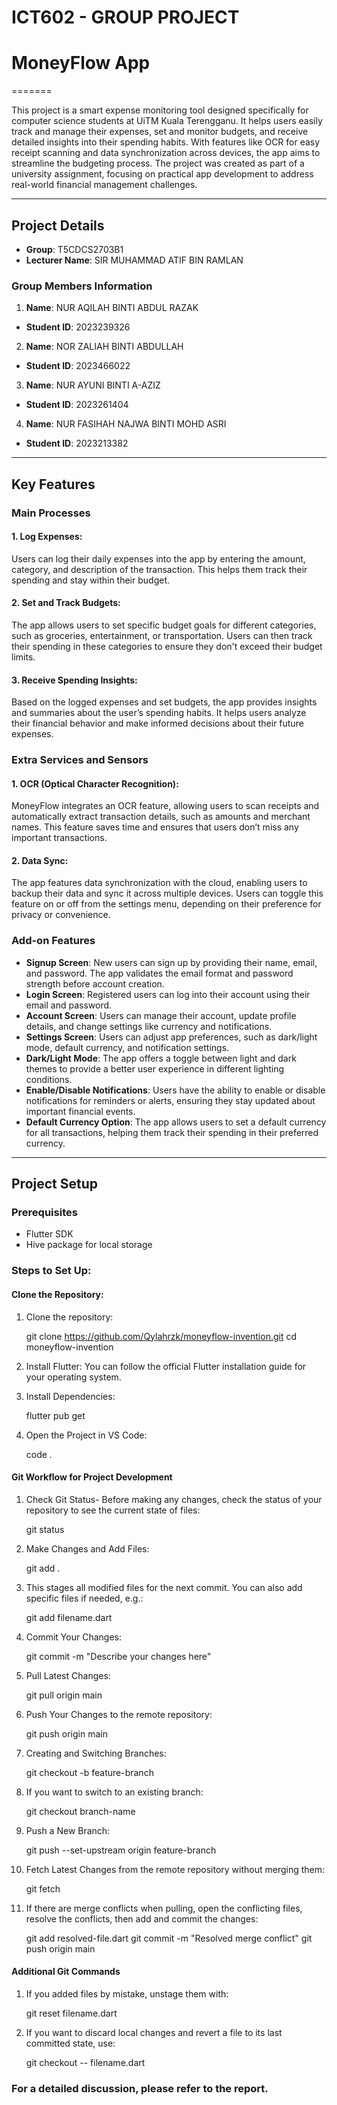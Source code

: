 # ICT602 - GROUP PROJECT
# MoneyFlow App
=======

This project is a smart expense monitoring tool designed specifically for computer science students at UiTM Kuala Terengganu. It helps users easily track and manage their expenses, set and monitor budgets, and receive detailed insights into their spending habits. With features like OCR for easy receipt scanning and data synchronization across devices, the app aims to streamline the budgeting process. The project was created as part of a university assignment, focusing on practical app development to address real-world financial management challenges.

---

## **Project Details**
- **Group**: T5CDCS2703B1  
- **Lecturer Name**: SIR MUHAMMAD ATIF BIN RAMLAN 

### **Group Members Information**
1. **Name**: NUR AQILAH BINTI ABDUL RAZAK 
-  **Student ID**: 2023239326  


2. **Name**: NOR ZALIAH BINTI ABDULLAH 
-  **Student ID**: 2023466022  


3. **Name**: NUR AYUNI BINTI A-AZIZ 
-  **Student ID**: 2023261404  


4. **Name**: NUR FASIHAH NAJWA BINTI MOHD ASRI
-  **Student ID**: 2023213382  

---

## Key Features
### Main Processes

#### 1. **Log Expenses**:
Users can log their daily expenses into the app by entering the amount, category, and description of the transaction. This helps them track their spending and stay within their budget.

#### 2. **Set and Track Budgets**:
The app allows users to set specific budget goals for different categories, such as groceries, entertainment, or transportation. Users can then track their spending in these categories to ensure they don't exceed their budget limits.

#### 3. **Receive Spending Insights**:
Based on the logged expenses and set budgets, the app provides insights and summaries about the user’s spending habits. It helps users analyze their financial behavior and make informed decisions about their future expenses.


### Extra Services and Sensors

#### 1. **OCR (Optical Character Recognition)**:
MoneyFlow integrates an OCR feature, allowing users to scan receipts and automatically extract transaction details, such as amounts and merchant names. This feature saves time and ensures that users don’t miss any important transactions.

#### 2. **Data Sync**:
The app features data synchronization with the cloud, enabling users to backup their data and sync it across multiple devices. Users can toggle this feature on or off from the settings menu, depending on their preference for privacy or convenience.


### Add-on Features

- **Signup Screen**: New users can sign up by providing their name, email, and password. The app validates the email format and password strength before account creation.
- **Login Screen**: Registered users can log into their account using their email and password.
- **Account Screen**: Users can manage their account, update profile details, and change settings like currency and notifications.
- **Settings Screen**: Users can adjust app preferences, such as dark/light mode, default currency, and notification settings.
- **Dark/Light Mode**: The app offers a toggle between light and dark themes to provide a better user experience in different lighting conditions.
- **Enable/Disable Notifications**: Users have the ability to enable or disable notifications for reminders or alerts, ensuring they stay updated about important financial events.
- **Default Currency Option**: The app allows users to set a default currency for all transactions, helping them track their spending in their preferred currency.

---

## Project Setup

### Prerequisites
- Flutter SDK
- Hive package for local storage

### Steps to Set Up:
#### Clone the Repository:

1. Clone the repository:
   
   git clone https://github.com/Qylahrzk/moneyflow-invention.git
   cd moneyflow-invention

2. Install Flutter: You can follow the official Flutter installation guide for your operating system.

3. Install Dependencies:
   
   flutter pub get

4. Open the Project in VS Code:
   
   code .

#### Git Workflow for Project Development
1. Check Git Status- Before making any changes, check the status of your repository to see the current state of files:
   
   git status

2. Make Changes and Add Files:
   
   git add .

3. This stages all modified files for the next commit. You can also add specific files if needed, e.g.:
   
   git add filename.dart

4. Commit Your Changes:
   
   git commit -m "Describe your changes here"

5. Pull Latest Changes:
   
   git pull origin main

6. Push Your Changes to the remote repository:
   
   git push origin main

7. Creating and Switching Branches:
   
   git checkout -b feature-branch

8. If you want to switch to an existing branch:
   
   git checkout branch-name

9. Push a New Branch:
   
   git push --set-upstream origin feature-branch

10. Fetch Latest Changes from the remote repository without merging them:
   
    git fetch

11. If there are merge conflicts when pulling, open the conflicting files, resolve the conflicts, then add and commit the changes:
   
    git add resolved-file.dart
    git commit -m "Resolved merge conflict"
    git push origin main

#### Additional Git Commands
1. If you added files by mistake, unstage them with:
   
   git reset filename.dart

2. If you want to discard local changes and revert a file to its last committed state, use:
   
   git checkout -- filename.dart

### For a detailed discussion, please refer to the report.